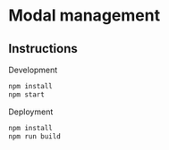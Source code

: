 Modal management
================
Instructions
------------
Development
```js
npm install
npm start
```

Deployment
```js
npm install
npm run build
```
